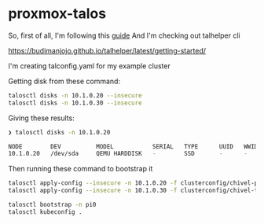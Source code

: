 # proxmox-talos

So, first of all, I'm following this [guide](https://www.talos.dev/v1.8/talos-guides/install/virtualized-platforms/proxmox/)
And I'm checking out talhelper cli

https://budimanjojo.github.io/talhelper/latest/getting-started/

I'm creating talconfig.yaml for my example cluster

Getting disk from these command:

```bash
talosctl disks -n 10.1.0.20 --insecure
talosctl disks -n 10.1.0.30 --insecure
```

Giving these results:

```bash
❯ talosctl disks -n 10.1.0.20

NODE        DEV          MODEL           SERIAL   TYPE      UUID   WWID   MODALIAS      NAME   SIZE     BUS_PATH                                                                               SUBSYSTEM          READ_ONLY   SYSTEM_DISK
10.1.0.20   /dev/sda     QEMU HARDDISK   -        SSD       -      -      scsi:t-0x00   -      69 GB    /pci0000:00/0000:00:1e.0/0000:05:04.0/0000:09:01.0/virtio2/host6/target6:0:0/6:0:0:0   /sys/class/block               *
```

Then running these command to bootstrap it

```bash
talosctl apply-config --insecure -n 10.1.0.20 -f clusterconfig/chivel-pi0.yaml
talosctl apply-config --insecure -n 10.1.0.30 -f clusterconfig/chivel-talos-worker1.yaml

talosctl bootstrap -n pi0
talosctl kubeconfig .
```
